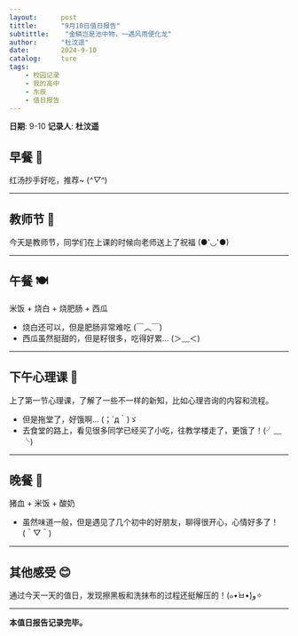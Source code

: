 ```yaml
---
layout:      post
tittle:      "9月10日值日报告"
subtittle:    "金鳞岂是池中物，一遇风雨便化龙"
author:      "杜汶遥"
date:        2024-9-10
catalog:     ture
tags: 
    - 校园记录
    - 我的高中
    - 东辰
    - 值日报告
---
```


**日期**: 9-10 
**记录人**: **杜汶遥**

## 早餐 🍜  
红汤抄手好吃，推荐~ (*^▽^*)

---

## 教师节 🎉  
今天是教师节，同学们在上课的时候向老师送上了祝福 (●'◡'●)

---

## 午餐 🍽️  
米饭 + 烧白 + 烧肥肠 + 西瓜  
- 烧白还可以，但是肥肠非常难吃 (￣︿￣)  
- 西瓜虽然挺甜的，但是籽很多，吃得好累... (＞﹏＜)

---

## 下午心理课 🧠  
上了第一节心理课，了解了一些不一样的新知，比如心理咨询的内容和流程。  
- 但是拖堂了，好饿啊... (；´д｀)ゞ  
- 去食堂的路上，看见很多同学已经买了小吃，往教学楼走了，更饿了！(╯﹏╰)

---

## 晚餐 🍛  
猪血 + 米饭 + 酸奶  
- 虽然味道一般，但是遇见了几个初中的好朋友，聊得很开心，心情好多了！(＾▽＾)

---

## 其他感受 😊  
通过今天一天的值日，发现擦黑板和洗抹布的过程还挺解压的！(๑•̀ㅂ•́)و✧

---

**本值日报告记录完毕。**
